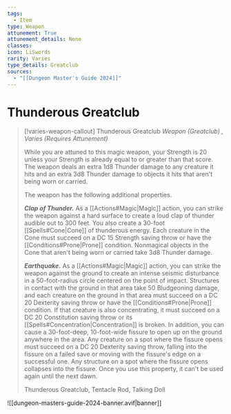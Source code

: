 ```yaml
---
tags:
  - Item
type: Weapon
attunement: True
attunement_details: None
classes:
icon: LiSwords
rarity: Varies
type_details: Greatclub
sources: 
  - "[[Dungeon Master's Guide 2024]]"
---
```

# Thunderous Greatclub
>[!varies-weapon-callout] Thunderous Greatclub
>_Weapon (Greatclub) , Varies (Requires Attunement)_
>
>While you are attuned to this magic weapon, your Strength is 20 unless your Strength is already equal to or greater than that score. The weapon deals an extra 1d8 Thunder damage to any creature it hits and an extra 3d8 Thunder damage to objects it hits that aren't being worn or carried.
>
>The weapon has the following additional properties.
>
>**_Clap of Thunder._** As a [[Actions#Magic\|Magic]] action, you can strike the weapon against a hard surface to create a loud clap of thunder audible out to 300 feet. You also create a 30-foot [[Spells#Cone\|Cone]] of thunderous energy. Each creature in the Cone must succeed on a DC 15 Strength saving throw or have the [[Conditions#Prone\|Prone]] condition. Nonmagical objects in the Cone that aren't being worn or carried take 3d8 Thunder damage.
>
>**_Earthquake._** As a [[Actions#Magic\|Magic]] action, you can strike the weapon against the ground to create an intense seismic disturbance in a 50-foot-radius circle centered on the point of impact. Structures in contact with the ground in that area take 50 Bludgeoning damage, and each creature on the ground in that area must succeed on a DC 20 Dexterity saving throw or have the [[Conditions#Prone\|Prone]] condition. If that creature is also concentrating, it must succeed on a DC 20 Constitution saving throw or its [[Spells#Concentration\|Concentration]] is broken. In addition, you can cause a 30-foot-deep, 10-foot-wide fissure to open up on the ground anywhere in the area. Any creature on a spot where the fissure opens must succeed on a DC 20 Dexterity saving throw, falling into the fissure on a failed save or moving with the fissure's edge on a successful one. Any structure on a spot where the fissure opens collapses into the fissure. Once you use this property, it can't be used again until the next dawn.
>
>
>Thunderous Greatclub, Tentacle Rod, Talking Doll
>


![[dungeon-masters-guide-2024-banner.avif|banner]]
